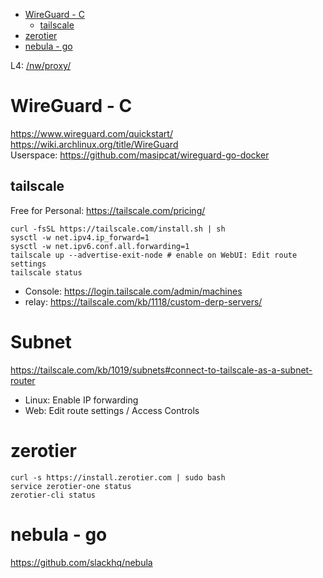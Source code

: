 - [WireGuard - C](#wireguard---c)
    - [tailscale](#tailscale)
- [zerotier](#zerotier)
- [nebula - go](#nebula---go)

L4: [/nw/proxy/](/nw/proxy/)

# WireGuard - C
https://www.wireguard.com/quickstart/  
https://wiki.archlinux.org/title/WireGuard  
Userspace: https://github.com/masipcat/wireguard-go-docker  

## tailscale
Free for Personal: https://tailscale.com/pricing/  

    curl -fsSL https://tailscale.com/install.sh | sh
    sysctl -w net.ipv4.ip_forward=1
    sysctl -w net.ipv6.conf.all.forwarding=1
    tailscale up --advertise-exit-node # enable on WebUI: Edit route settings
    tailscale status

- Console: https://login.tailscale.com/admin/machines  
- relay: https://tailscale.com/kb/1118/custom-derp-servers/

# Subnet
https://tailscale.com/kb/1019/subnets#connect-to-tailscale-as-a-subnet-router

- Linux: Enable IP forwarding
- Web: Edit route settings / Access Controls
  
# zerotier

    curl -s https://install.zerotier.com | sudo bash
    service zerotier-one status
    zerotier-cli status

# nebula - go
https://github.com/slackhq/nebula